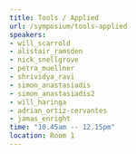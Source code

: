 ```yaml
---
title: Tools / Applied
url: /symposium/tools-applied
speakers:
- will_scarrold
- alistair_ramsden
- nick_snellgrove
- petra_muellner
- shrividya_ravi
- simon_anastasiadis
- simon_anastasiadis2
- will_haringa
- adrian_ortiz-cervantes
- jamas_enright
time: "10.45am -- 12.15pm"
location: Room 1
---
```

